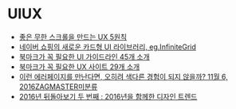 # UIUX

* [좋은 무한 스크롤을 만드는 UX 5원칙](https://brunch.co.kr/@ebprux/81)
* [네이버 쇼핑의 새로운 카드형 UI 라이브러리, eg.InfiniteGrid](http://d2.naver.com/helloworld/4874130)
* [북마크가 꼭 필요한 UI 가이드라인 45개 소개](https://brunch.co.kr/@ebprux/85)
* [북마크가 꼭 필요한 UX 사이트 29개 소개](https://brunch.co.kr/@ebprux/83)
* [이런 에러페이지를 만난다면, 오히려 색다른 경험이 되지 않을까?
11월 6, 2016ZAGMASTER미분류](http://icunow.co.kr/?p=265)
* [2016년 뒤돌아보기 두 번째 : 2016년을 함께한 디자인 트렌드](http://icunow.co.kr/?p=11688)